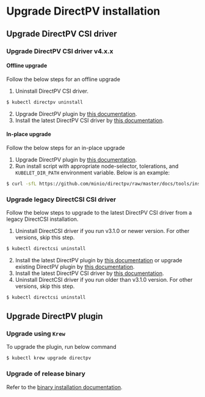 # Upgrade DirectPV installation

## Upgrade DirectPV CSI driver

### Upgrade DirectPV CSI driver v4.x.x

#### Offline upgrade
Follow the below steps for an offline upgrade
1. Uninstall DirectPV CSI driver.
```sh
$ kubectl directpv uninstall
```
2. Upgrade DirectPV plugin by [this documentation](#upgrade-directpv-plugin).
3. Install the latest DirectPV CSI driver by [this documentation](./installation.md#directpv-csi-driver-installation).

#### In-place upgrade
Follow the below steps for an in-place upgrade
1. Upgrade DirectPV plugin by [this documentation](#upgrade-directpv-plugin).
2. Run install script with appropriate node-selector, tolerations, and `KUBELET_DIR_PATH` environment variable. Below is an example:
```sh
$ curl -sfL https://github.com/minio/directpv/raw/master/docs/tools/install.sh | sh -s - apply
```

### Upgrade legacy DirectCSI CSI driver
Follow the below steps to upgrade to the latest DirectPV CSI driver from a legacy DirectCSI installation.
1. Uninstall DirectCSI driver if you run v3.1.0 or newer version. For other versions, skip this step.
```sh
$ kubectl directcsi uninstall
```
2. Install the latest DirectPV plugin by [this documentation](./installation.md#directpv-plugin-installation) or upgrade existing DirectPV plugin by [this documentation](#upgrade-directpv-plugin).
3. Install the latest DirectPV CSI driver by [this documentation](./installation.md#directpv-csi-driver-installation).
4. Uninstall DirectCSI driver if you run older than v3.1.0 version. For other versions, skip this step.
```sh
$ kubectl directcsi uninstall
```

## Upgrade DirectPV plugin

### Upgrade using `Krew`
To upgrade the plugin, run below command
```sh
$ kubectl krew upgrade directpv
```

### Upgrade of release binary
Refer to the [binary installation documentation](./installation.md#installation-of-release-binary).
